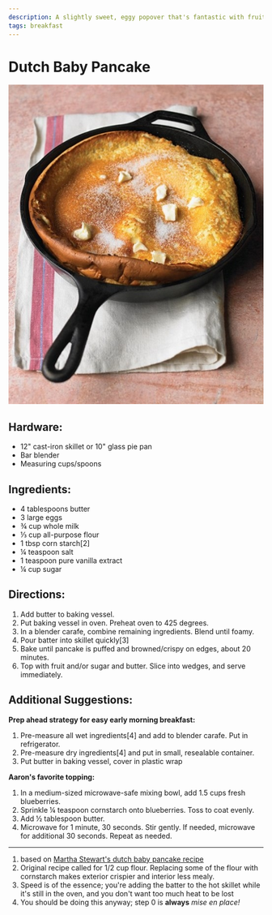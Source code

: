 ```yaml
---
description: A slightly sweet, eggy popover that's fantastic with fruit for brunch.
tags: breakfast
---
```


# Dutch Baby Pancake
![dutch_baby.png](../images/dutch_baby.png)

## Hardware:

  * 12" cast-iron skillet or 10" glass pie pan
  * Bar blender
  * Measuring cups/spoons

## Ingredients:

  * 4 tablespoons butter  
  * 3 large eggs  
  * ¾ cup whole milk  
  * ⅓ cup all-purpose flour  
  * 1 tbsp corn starch[2]
  * ¼ teaspoon salt  
  * 1 teaspoon pure vanilla extract  
  * ¼ cup sugar

## Directions:

  1. Add butter to baking vessel.
  2. Put baking vessel in oven. Preheat oven to 425 degrees.   
  3. In a blender carafe, combine remaining ingredients. Blend until foamy. 
  4. Pour batter into skillet quickly[3]
  5. Bake until pancake is puffed and browned/crispy on edges, about 20 minutes.  
  6. Top with fruit and/or sugar and butter. Slice into wedges, and serve immediately.  

## Additional Suggestions:

**Prep ahead strategy for easy early morning breakfast:**

  1. Pre-measure all wet ingredients[4] and add to blender carafe. Put in refrigerator.
  2. Pre-measure dry ingredients[4] and put in small, resealable container.
  3. Put butter in baking vessel, cover in plastic wrap

**Aaron's favorite topping:**

  1. In a medium-sized microwave-safe mixing bowl, add 1.5 cups fresh blueberries.
  2. Sprinkle ¼ teaspoon cornstarch onto blueberries. Toss to coat evenly.
  3. Add ½ tablespoon butter.
  4. Microwave for 1 minute, 30 seconds. Stir gently. If needed, microwave for additional 30 seconds. Repeat as needed.

* * *

  1. based on [Martha Stewart's dutch baby pancake recipe](http://www.marthastewart.com/333957/dutch-baby-pancake)  
  2. Original recipe called for 1/2 cup flour. Replacing some of the flour with cornstarch makes exterior crispier and interior less mealy.  
  3. Speed is of the essence; you're adding the batter to the hot skillet while it's still in the oven, and you don't want too much heat to be lost  
  4. You should be doing this anyway; step 0 is **always** _mise en place!_  